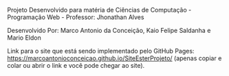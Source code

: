 Projeto Desenvolvido para matéria de Ciências de Computação - Programação Web - Professor: Jhonathan Alves


Desenvolvido Por: Marco Antonio da Conceição, Kaio Felipe Saldanha e Mario Eldon

Link para o site que está sendo implementado pelo GitHub Pages: https://marcoantonioconceicao.github.io/SiteEsterProjeto/ (apenas copiar e colar ou abrir o link e você pode chegar ao site).
